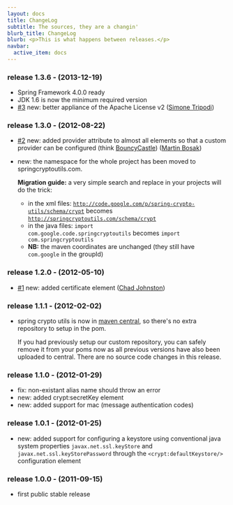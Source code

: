 ```yaml
---
layout: docs
title: ChangeLog
subtitle: The sources, they are a changin'
blurb_title: ChangeLog
blurb: <p>This is what happens between releases.</p>
navbar:
  active_item: docs
---
```


### release 1.3.6 - (2013-12-19)

* Spring Framework 4.0.0 ready
* JDK 1.6 is now the minimum required version
* <a href="https://github.com/mcaserta/spring-crypto-utils/pull/3">#3</a>
  new: better appliance of the Apache License v2
  (<a href="https://github.com/simonetripodi">Simone Tripodi</a>)


### release 1.3.0 - (2012-08-22)

* <a href="https://github.com/mcaserta/spring-crypto-utils/pull/2">#2</a>
  new: added provider attribute to almost all elements so that
  a custom provider can be configured 
  (think <a href="http://www.bouncycastle.org/java.html">BouncyCastle</a>)
  (<a href="https://github.com/bosakm">Martin Bosak</a>)
* new: the namespace for the whole project has been moved to springcryptoutils.com.
  
  <strong>Migration guide:</strong> a very simple search and 
  replace in your projects will do the trick:
  * in the xml files: <code>http://code.google.com/p/spring-crypto-utils/schema/crypt</code> 
    becomes <code>http://springcryptoutils.com/schema/crypt</code>
  * in the java files: <code>import com.google.code.springcryptoutils</code> becomes
    <code>import com.springcryptoutils</code>
  * <strong>NB:</strong> the maven coordinates are unchanged (they still have
    <code>com.google</code> in the groupId)


### release 1.2.0 - (2012-05-10)

* <a href="https://github.com/mcaserta/spring-crypto-utils/pull/1">#1</a>
  new: added certificate element
  (<a href="https://github.com/iamthechad">Chad Johnston</a>)


### release 1.1.1 - (2012-02-02)

* spring crypto utils is now in
  <a href="http://repo1.maven.org/maven2/com/google/code/spring-crypto-utils/spring-crypto-utils/">maven
  central</a>, so there's no extra repository to setup in the pom.

  If you had previously setup our custom repository, you can safely remove it from your poms now as
  all previous versions have also been uploaded to central. There are no source code changes in
  this release.


### release 1.1.0 - (2012-01-29)

* fix: non-existant alias name should throw an error
* new: added crypt:secretKey element
* new: added support for mac (message authentication codes)


### release 1.0.1 - (2012-01-25)

* new: added support for configuring a keystore using conventional java system properties
  <code>javax.net.ssl.keyStore</code> and <code>javax.net.ssl.keyStorePassword</code> through the
  <code>&lt;crypt:defaultKeystore/&gt;</code> configuration element


### release 1.0.0 - (2011-09-15)

* first public stable release
